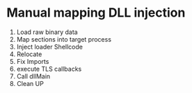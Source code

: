 # Manual mapping DLL injection

 1. Load raw binary data
 2. Map sections into target process 
 3. Inject loader Shellcode 
 4. Relocate
 5. Fix Imports
 6. execute TLS callbacks 
 7. Call dllMain
 8. Clean UP
